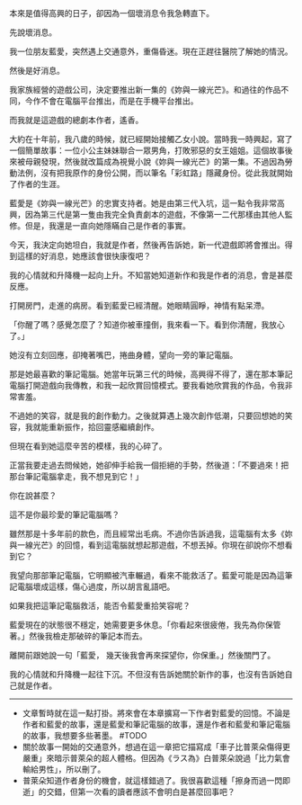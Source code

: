 本來是值得高興的日子，卻因為一個壞消息令我急轉直下。

先說壞消息。

我一位朋友藍愛，突然遇上交通意外，重傷昏迷。現在正趕往醫院了解她的情況。

然後是好消息。

我家族經營的遊戲公司，決定要推出新一集的《妳與一線光芒》。和過往的作品不同，今作不會在電腦平台推出，而是在手機平台推出。

而我就是這遊戲的總劇本作者，遙香。

大約在十年前，我八歲的時候，就已經開始接觸乙女小說。當時我一時興起，寫了一個簡單故事：一位小公主妹妹聯合一眾男角，打敗邪惡的女王姐姐。這個故事後來被母親發現，然後就改篇成為視覺小說《妳與一線光芒》的第一集。不過因為勞動法例，沒有把我原作的身份公開，而以筆名「彩虹路」隱藏身份。從此我就開始了作者的生涯。

藍愛是《妳與一線光芒》的忠實支持者。她是由第三代入坑，這一點令我非常高興，因為第三代是第一隻由我完全負責劇本的遊戲，不像第一二代那樣由其他人監修。但是，我還是一直向她隱瞞自己是作者的事實。

今天，我決定向她坦白，我就是作者，然後再告訴她，新一代遊戲即將會推出。得到這樣的好消息，她應該會很快康復吧？

我的心情就和升降機一起向上升。不知當她知道新作和我是作者的消息，會是甚麼反應。

打開房門，走進的病房。看到藍愛已經清醒。她眼睛圓睜，神情有點呆滯。

「你醒了嗎？感覺怎麼了？知道你被車撞倒，我來看一下。看到你清醒，我放心了。」

她沒有立刻回應，卻掩著嘴巴，捲曲身體，望向一旁的筆記電腦。

那是她最喜歡的筆記電腦。她當年玩第三代的時候，高興得不得了，還在那本筆記電腦打開遊戲向我傳教，和我一起欣賞回憶模式。要我看她欣賞我的作品，令我非常害羞。

不過她的笑容，就是我的創作動力。之後就算遇上幾次創作低潮，只要回想她的笑容，我就能重新振作，拾回靈感繼續創作。

但現在看到她這麼辛苦的模樣，我的心碎了。

正當我要走過去問候她，她卻伸手給我一個拒絕的手勢，然後道：「不要過來！把那台筆記電腦拿走，我不想見到它！」

你在說甚麼？

這不是你最珍愛的筆記電腦嗎？

雖然那是十多年前的款色，而且經常出毛病。不過你告訴過我，這電腦有太多《妳與一線光芒》的回憶，看到這電腦就想起那遊戲，不想丟掉。你現在卻說你不想看到它？

我望向那部筆記電腦，它明顯被汽車輾過，看來不能救活了。藍愛可能是因為這筆記電腦壞成這樣，傷心過度，所以胡言亂語吧。

如果我把這筆記電腦救活，能否令藍愛重拾笑容呢？

藍愛現在的狀態很不穩定，她需要更多休息。「你看起來很疲倦，我先為你保管著。」然後我檢走那破碎的筆記本而去。

離開前跟她說一句「藍愛， 幾天後我會再來探望你，你保重。」然後關門了。

我的心情就和升降機一起往下沉。不但沒有告訴她關於新作的事，也沒有告訴她自己就是作者。

---

- 文章暫時就在這一點打掛。將來會在本章擴寫一下作者對藍愛的回憶。不論是作者和藍愛的故事，還是藍愛和筆記電腦的故事，還是作者和藍愛和筆記電腦的故事，我想要多些著墨。 #TODO
- 關於故事一開始的交通意外，想過在這一章把它描寫成「車子比普萊朵傷得更嚴重」來暗示普萊朵的超人體格。但因為《ラス為》白普萊朵說過「比力氣會輸給男性」，所以刪了。
- 普萊朵知道作者身份的機會，就這樣錯過了。我很喜歡這種「擦身而過一閃即逝」的交錯，但第一次看的讀者應該不會明白是甚麼回事吧？